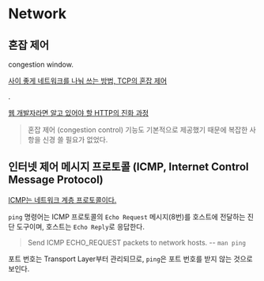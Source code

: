 # Network

## 혼잡 제어

congestion window.

[사이 좋게 네트워크를 나눠 쓰는 방법, TCP의 혼잡 제어](https://evan-moon.github.io/2019/11/26/tcp-congestion-control/)

.

[웹 개발자라면 알고 있어야 할 HTTP의 진화 과정](https://yozm.wishket.com/magazine/detail/1686/)

> 혼잡 제어 (congestion control) 기능도 기본적으로 제공했기 때문에 복잡한 사항을 신경 쓸 필요가 없었다.

## 인터넷 제어 메시지 프로토콜 (ICMP, Internet Control Message Protocol)

[ICMP는 네트워크 계층 프로토콜이다.](https://en.wikipedia.org/wiki/Internet_Control_Message_Protocol)

`ping` 명령어는 ICMP 프로토콜의 `Echo Request` 메시지(8번)를 호스트에 전달하는 진단 도구이며, 호스트는 `Echo Reply`로 응답한다.

> Send ICMP ECHO_REQUEST packets to network hosts. -- `man ping`

포트 번호는 Transport Layer부터 관리되므로, `ping`은 포트 번호를 받지 않는 것으로 보인다.
